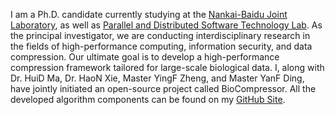 I am a Ph.D. candidate currently studying at the [Nankai-Baidu Joint Laboratory](https://nbjl.nankai.edu.cn/main.htm), as well as [Parallel and Distributed Software Technology Lab](https://nbjl.nankai.edu.cn/main.htm).  As the principal investigator, we are conducting interdisciplinary research in the fields of high-performance computing, information security, and data compression. Our ultimate goal is to develop a high-performance compression framework tailored for large-scale biological data. I, along with Dr. HuiD Ma, Dr. HaoN Xie, Master YingF Zheng, and Master YanF Ding, have jointly initiated an open-source project called BioCompressor. All the developed algorithm components can be found on my [GitHub Site](https://fahaihi.github.io).
